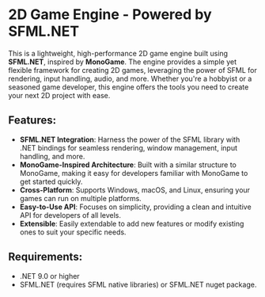 # 2D Game Engine - Powered by SFML.NET

This is a lightweight, high-performance 2D game engine built using **SFML.NET**, inspired by **MonoGame**. The engine provides a simple yet flexible framework for creating 2D games, leveraging the power of SFML for rendering, input handling, audio, and more. Whether you're a hobbyist or a seasoned game developer, this engine offers the tools you need to create your next 2D project with ease.

## Features:
- **SFML.NET Integration**: Harness the power of the SFML library with .NET bindings for seamless rendering, window management, input handling, and more.
- **MonoGame-Inspired Architecture**: Built with a similar structure to MonoGame, making it easy for developers familiar with MonoGame to get started quickly.
- **Cross-Platform**: Supports Windows, macOS, and Linux, ensuring your games can run on multiple platforms.
- **Easy-to-Use API**: Focuses on simplicity, providing a clean and intuitive API for developers of all levels.
- **Extensible**: Easily extendable to add new features or modify existing ones to suit your specific needs.

## Requirements:
- .NET 9.0 or higher
- SFML.NET (requires SFML native libraries) or SFML.NET nuget package.
